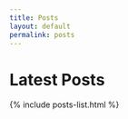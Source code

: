 ```yaml
---
title: Posts
layout: default
permalink: posts
---
```


# Latest Posts

{% include posts-list.html %}